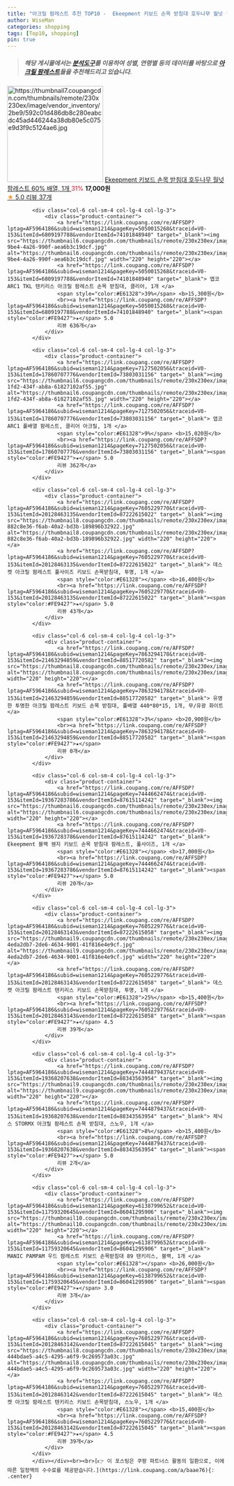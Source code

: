 ```yaml
---
title: "아크릴 팜레스트 추천 TOP10 -  Ekeepment 키보드 손목 받침대 호두나무 월넛 팜레스트 60% 배열, 1개 "
author: WiseMan
categories: shopping
tags: [Top10, shopping]
pin: true
---
```


> ##### 해당 게시물에서는 [**분석도구**](https://itemscout.io/)를 이용하여 **성별**, **연령별** 등의 데이터를 바탕으로 [**아크릴 팜레스트**](https://link.coupang.com/a/baae76)들을 추천해드리고 있습니다.
<div class="container"><div class="row">
            <div class="col-6 col-sm-4 col-lg-4 col-lg-3">
                <div class="product-container">
                    <a href="https://link.coupang.com/re/AFFSDP?lptag=AF5964186&subid=wiseman1214&pageKey=6996662229&traceid=V0-153&itemId=17143620240&vendorItemId=84316017705" target="_blank"><img src="https://thumbnail7.coupangcdn.com/thumbnails/remote/230x230ex/image/vendor_inventory/2be9/592c01d486db8c280eabcdc45ad446244a38db80e5c075e9d3f9c5124ae6.jpg" alt="https://thumbnail7.coupangcdn.com/thumbnails/remote/230x230ex/image/vendor_inventory/2be9/592c01d486db8c280eabcdc45ad446244a38db80e5c075e9d3f9c5124ae6.jpg" width="220" height="220"></a>
                    <a href="https://link.coupang.com/re/AFFSDP?lptag=AF5964186&subid=wiseman1214&pageKey=6996662229&traceid=V0-153&itemId=17143620240&vendorItemId=84316017705" target="_blank"> Ekeepment 키보드 손목 받침대 호두나무 월넛 팜레스트 60% 배열, 1개 </a>
                    <span style="color:#E61328">31%</span> <b>17,000원</b>
                    <br><a href="https://link.coupang.com/re/AFFSDP?lptag=AF5964186&subid=wiseman1214&pageKey=6996662229&traceid=V0-153&itemId=17143620240&vendorItemId=84316017705" target="_blank"><span style="color:#FE9427">★</span> 5.0
                    리뷰 37개</a>
                </div>
            </div>
            
            <div class="col-6 col-sm-4 col-lg-4 col-lg-3">
                <div class="product-container">
                    <a href="https://link.coupang.com/re/AFFSDP?lptag=AF5964186&subid=wiseman1214&pageKey=5050015268&traceid=V0-153&itemId=6809197788&vendorItemId=74101848940" target="_blank"><img src="https://thumbnail6.coupangcdn.com/thumbnails/remote/230x230ex/image/retail/images/2021/02/22/16/1/09f6e289-9be4-4a26-990f-aea6b3c19dcf.jpg" alt="https://thumbnail6.coupangcdn.com/thumbnails/remote/230x230ex/image/retail/images/2021/02/22/16/1/09f6e289-9be4-4a26-990f-aea6b3c19dcf.jpg" width="220" height="220"></a>
                    <a href="https://link.coupang.com/re/AFFSDP?lptag=AF5964186&subid=wiseman1214&pageKey=5050015268&traceid=V0-153&itemId=6809197788&vendorItemId=74101848940" target="_blank"> 앱코 ARC1 TKL 텐키리스 아크릴 팜레스트 손목 받침대, 클리어, 1개 </a>
                    <span style="color:#E61328">39%</span> <b>15,300원</b>
                    <br><a href="https://link.coupang.com/re/AFFSDP?lptag=AF5964186&subid=wiseman1214&pageKey=5050015268&traceid=V0-153&itemId=6809197788&vendorItemId=74101848940" target="_blank"><span style="color:#FE9427">★</span> 5.0
                    리뷰 636개</a>
                </div>
            </div>
            
            <div class="col-6 col-sm-4 col-lg-4 col-lg-3">
                <div class="product-container">
                    <a href="https://link.coupang.com/re/AFFSDP?lptag=AF5964186&subid=wiseman1214&pageKey=7127502056&traceid=V0-153&itemId=17860707776&vendorItemId=73803031156" target="_blank"><img src="https://thumbnail6.coupangcdn.com/thumbnails/remote/230x230ex/image/retail/images/2021/02/04/17/0/aa01659c-1fd2-434f-ab8a-61827102af55.jpg" alt="https://thumbnail6.coupangcdn.com/thumbnails/remote/230x230ex/image/retail/images/2021/02/04/17/0/aa01659c-1fd2-434f-ab8a-61827102af55.jpg" width="220" height="220"></a>
                    <a href="https://link.coupang.com/re/AFFSDP?lptag=AF5964186&subid=wiseman1214&pageKey=7127502056&traceid=V0-153&itemId=17860707776&vendorItemId=73803031156" target="_blank"> 앱코 ARC1 풀배열 팜레스트, 클리어 아크릴, 1개 </a>
                    <span style="color:#E61328">9%</span> <b>15,020원</b>
                    <br><a href="https://link.coupang.com/re/AFFSDP?lptag=AF5964186&subid=wiseman1214&pageKey=7127502056&traceid=V0-153&itemId=17860707776&vendorItemId=73803031156" target="_blank"><span style="color:#FE9427">★</span> 5.0
                    리뷰 362개</a>
                </div>
            </div>
            
            <div class="col-6 col-sm-4 col-lg-4 col-lg-3">
                <div class="product-container">
                    <a href="https://link.coupang.com/re/AFFSDP?lptag=AF5964186&subid=wiseman1214&pageKey=7605229770&traceid=V0-153&itemId=20128463135&vendorItemId=87222615022" target="_blank"><img src="https://thumbnail8.coupangcdn.com/thumbnails/remote/230x230ex/image/retail/images/4896189850569564-882c8e36-f6ab-40a2-bd3b-189896b32922.jpg" alt="https://thumbnail8.coupangcdn.com/thumbnails/remote/230x230ex/image/retail/images/4896189850569564-882c8e36-f6ab-40a2-bd3b-189896b32922.jpg" width="220" height="220"></a>
                    <a href="https://link.coupang.com/re/AFFSDP?lptag=AF5964186&subid=wiseman1214&pageKey=7605229770&traceid=V0-153&itemId=20128463135&vendorItemId=87222615022" target="_blank"> 데스켓 아크릴 팜레스트 풀사이즈 키보드 손목받침대, 투명, 1개 </a>
                    <span style="color:#E61328"></span> <b>16,400원</b>
                    <br><a href="https://link.coupang.com/re/AFFSDP?lptag=AF5964186&subid=wiseman1214&pageKey=7605229770&traceid=V0-153&itemId=20128463135&vendorItemId=87222615022" target="_blank"><span style="color:#FE9427">★</span> 5.0
                    리뷰 43개</a>
                </div>
            </div>
            
            <div class="col-6 col-sm-4 col-lg-4 col-lg-3">
                <div class="product-container">
                    <a href="https://link.coupang.com/re/AFFSDP?lptag=AF5964186&subid=wiseman1214&pageKey=7863294178&traceid=V0-153&itemId=21463294859&vendorItemId=88517720582" target="_blank"><img src="https://thumbnail8.coupangcdn.com/thumbnails/remote/230x230ex/image/vendor_inventory/b8ea/d6a324ce3f3a4a1829589dd6a77524f3ca98e1ae31b812e24df549d4b71c.png" alt="https://thumbnail8.coupangcdn.com/thumbnails/remote/230x230ex/image/vendor_inventory/b8ea/d6a324ce3f3a4a1829589dd6a77524f3ca98e1ae31b812e24df549d4b71c.png" width="220" height="220"></a>
                    <a href="https://link.coupang.com/re/AFFSDP?lptag=AF5964186&subid=wiseman1214&pageKey=7863294178&traceid=V0-153&itemId=21463294859&vendorItemId=88517720582" target="_blank"> 유명한 투명한 아크릴 팜레스트 키보드 손목 받침대, 풀배열 440*80*15, 1개, 무/유광 화이트 </a>
                    <span style="color:#E61328">3%</span> <b>20,900원</b>
                    <br><a href="https://link.coupang.com/re/AFFSDP?lptag=AF5964186&subid=wiseman1214&pageKey=7863294178&traceid=V0-153&itemId=21463294859&vendorItemId=88517720582" target="_blank"><span style="color:#FE9427">★</span> 
                    리뷰 0개</a>
                </div>
            </div>
            
            <div class="col-6 col-sm-4 col-lg-4 col-lg-3">
                <div class="product-container">
                    <a href="https://link.coupang.com/re/AFFSDP?lptag=AF5964186&subid=wiseman1214&pageKey=7444662474&traceid=V0-153&itemId=19367283786&vendorItemId=87615114242" target="_blank"><img src="https://thumbnail6.coupangcdn.com/thumbnails/remote/230x230ex/image/vendor_inventory/7a36/04baf82e445aa1ce3b15a5764f1d990e8e3b16280b3dbfb28704e3f25105.jpg" alt="https://thumbnail6.coupangcdn.com/thumbnails/remote/230x230ex/image/vendor_inventory/7a36/04baf82e445aa1ce3b15a5764f1d990e8e3b16280b3dbfb28704e3f25105.jpg" width="220" height="220"></a>
                    <a href="https://link.coupang.com/re/AFFSDP?lptag=AF5964186&subid=wiseman1214&pageKey=7444662474&traceid=V0-153&itemId=19367283786&vendorItemId=87615114242" target="_blank"> Ekeepment 블랙 웬지 키보드 손목 받침대 팜레스트, 풀사이즈, 1개 </a>
                    <span style="color:#E61328"></span> <b>17,000원</b>
                    <br><a href="https://link.coupang.com/re/AFFSDP?lptag=AF5964186&subid=wiseman1214&pageKey=7444662474&traceid=V0-153&itemId=19367283786&vendorItemId=87615114242" target="_blank"><span style="color:#FE9427">★</span> 5.0
                    리뷰 20개</a>
                </div>
            </div>
            
            <div class="col-6 col-sm-4 col-lg-4 col-lg-3">
                <div class="product-container">
                    <a href="https://link.coupang.com/re/AFFSDP?lptag=AF5964186&subid=wiseman1214&pageKey=7605229776&traceid=V0-153&itemId=20128463143&vendorItemId=87222615058" target="_blank"><img src="https://thumbnail9.coupangcdn.com/thumbnails/remote/230x230ex/image/retail/images/1281259182805084-4eda2db7-2de6-4634-9001-41f816e4e9cf.jpg" alt="https://thumbnail9.coupangcdn.com/thumbnails/remote/230x230ex/image/retail/images/1281259182805084-4eda2db7-2de6-4634-9001-41f816e4e9cf.jpg" width="220" height="220"></a>
                    <a href="https://link.coupang.com/re/AFFSDP?lptag=AF5964186&subid=wiseman1214&pageKey=7605229776&traceid=V0-153&itemId=20128463143&vendorItemId=87222615058" target="_blank"> 데스켓 아크릴 팜레스트 텐키리스 키보드 손목받침대, 투명, 1개 </a>
                    <span style="color:#E61328">25%</span> <b>15,400원</b>
                    <br><a href="https://link.coupang.com/re/AFFSDP?lptag=AF5964186&subid=wiseman1214&pageKey=7605229776&traceid=V0-153&itemId=20128463143&vendorItemId=87222615058" target="_blank"><span style="color:#FE9427">★</span> 4.5
                    리뷰 39개</a>
                </div>
            </div>
            
            <div class="col-6 col-sm-4 col-lg-4 col-lg-3">
                <div class="product-container">
                    <a href="https://link.coupang.com/re/AFFSDP?lptag=AF5964186&subid=wiseman1214&pageKey=7444879437&traceid=V0-153&itemId=19368207638&vendorItemId=88343563954" target="_blank"><img src="https://thumbnail9.coupangcdn.com/thumbnails/remote/230x230ex/image/vendor_inventory/738d/6a284fc2b0e8ebfdf7bc3cb5ca5bfe4849a8df039654e67c592678a529f4.jpg" alt="https://thumbnail9.coupangcdn.com/thumbnails/remote/230x230ex/image/vendor_inventory/738d/6a284fc2b0e8ebfdf7bc3cb5ca5bfe4849a8df039654e67c592678a529f4.jpg" width="220" height="220"></a>
                    <a href="https://link.coupang.com/re/AFFSDP?lptag=AF5964186&subid=wiseman1214&pageKey=7444879437&traceid=V0-153&itemId=19368207638&vendorItemId=88343563954" target="_blank"> 제닉스 STORMX 아크릴 팜레스트 손목 받침대, 스노우, 1개 </a>
                    <span style="color:#E61328">8%</span> <b>15,400원</b>
                    <br><a href="https://link.coupang.com/re/AFFSDP?lptag=AF5964186&subid=wiseman1214&pageKey=7444879437&traceid=V0-153&itemId=19368207638&vendorItemId=88343563954" target="_blank"><span style="color:#FE9427">★</span> 5.0
                    리뷰 2개</a>
                </div>
            </div>
            
            <div class="col-6 col-sm-4 col-lg-4 col-lg-3">
                <div class="product-container">
                    <a href="https://link.coupang.com/re/AFFSDP?lptag=AF5964186&subid=wiseman1214&pageKey=6138799652&traceid=V0-153&itemId=11759320645&vendorItemId=86041295906" target="_blank"><img src="https://thumbnail10.coupangcdn.com/thumbnails/remote/230x230ex/image/vendor_inventory/66bc/d2001bf579b4926d0f92a6f9872895235806b1046dfc560a2e56a1ca71cf.png" alt="https://thumbnail10.coupangcdn.com/thumbnails/remote/230x230ex/image/vendor_inventory/66bc/d2001bf579b4926d0f92a6f9872895235806b1046dfc560a2e56a1ca71cf.png" width="220" height="220"></a>
                    <a href="https://link.coupang.com/re/AFFSDP?lptag=AF5964186&subid=wiseman1214&pageKey=6138799652&traceid=V0-153&itemId=11759320645&vendorItemId=86041295906" target="_blank"> MANIC PAMPAM 우드 팜레스트 키보드 손목받침대 89 텐키리스, 블랙, 1개 </a>
                    <span style="color:#E61328"></span> <b>26,000원</b>
                    <br><a href="https://link.coupang.com/re/AFFSDP?lptag=AF5964186&subid=wiseman1214&pageKey=6138799652&traceid=V0-153&itemId=11759320645&vendorItemId=86041295906" target="_blank"><span style="color:#FE9427">★</span> 3.0
                    리뷰 3개</a>
                </div>
            </div>
            
            <div class="col-6 col-sm-4 col-lg-4 col-lg-3">
                <div class="product-container">
                    <a href="https://link.coupang.com/re/AFFSDP?lptag=AF5964186&subid=wiseman1214&pageKey=7605229776&traceid=V0-153&itemId=20128463142&vendorItemId=87222615045" target="_blank"><img src="https://thumbnail8.coupangcdn.com/thumbnails/remote/230x230ex/image/retail/images/5384583510036423-444bdae5-a4c5-4295-a6f9-9c269573a03c.jpg" alt="https://thumbnail8.coupangcdn.com/thumbnails/remote/230x230ex/image/retail/images/5384583510036423-444bdae5-a4c5-4295-a6f9-9c269573a03c.jpg" width="220" height="220"></a>
                    <a href="https://link.coupang.com/re/AFFSDP?lptag=AF5964186&subid=wiseman1214&pageKey=7605229776&traceid=V0-153&itemId=20128463142&vendorItemId=87222615045" target="_blank"> 데스켓 아크릴 팜레스트 텐키리스 키보드 손목받침대, 스노우, 1개 </a>
                    <span style="color:#E61328"></span> <b>15,400원</b>
                    <br><a href="https://link.coupang.com/re/AFFSDP?lptag=AF5964186&subid=wiseman1214&pageKey=7605229776&traceid=V0-153&itemId=20128463142&vendorItemId=87222615045" target="_blank"><span style="color:#FE9427">★</span> 4.5
                    리뷰 39개</a>
                </div>
            </div>
            </div></div><br><br>[👉 이 포스팅은 쿠팡 파트너스 활동의 일환으로, 이에 따른 일정액의 수수료를 제공받습니다.](https://link.coupang.com/a/baae76){: .center}